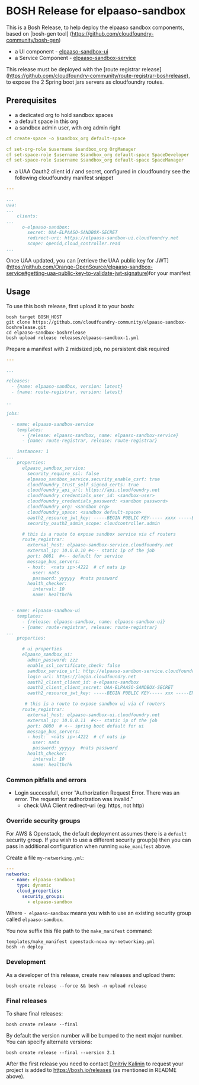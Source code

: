 # BOSH Release for elpaaso-sandbox

This is a Bosh Release, to help deploy the elpaaso sandbox components, based on [bosh-gen tool] (https://github.com/cloudfoundry-community/bosh-gen)
* a UI component - [elpaaso-sandbox-ui](https://github.com/Orange-OpenSource/elpaaso-sandbox-ui)
* a Service Component - [elpaaso-sandbox-service](https://github.com/Orange-OpenSource/elpaaso-sandbox-service)

This release must be deployed with the [route registrar release] (https://github.com/cloudfoundry-community/route-registrar-boshrelease), to expose the 2 Spring boot jars servers as cloudfoundry routes.
 


## Prerequisites

* a dedicated org to hold sandbox spaces
* a default space in this org
* a sandbox admin user, with org admin right

``` yaml
cf create-space -o $sandbox_org default-space

cf set-org-role $username $sandbox_org OrgManager
cf set-space-role $username $sandbox_org default-space SpaceDeveloper
cf set-space-role $username $sandbox_org default-space SpaceManager
```




* a UAA Oauth2 client id / and secret, configured in cloudfoundry
see the following cloudfoundry manifest snippet

``` yaml
---

...
uaa:
...
    clients:
...
      o-elpaaso-sandbox:
        secret: UAA-ELPAASO-SANDBOX-SECRET
        redirect-uri: https://elpaaso-sandbox-ui.cloudfoundry.net
        scope: openid,cloud_controller.read
...
```

Once UAA updated, you can [retrieve the UAA public key for JWT] (https://github.com/Orange-OpenSource/elpaaso-sandbox-service#getting-uaa-public-key-to-validate-jwt-signature)for your manifest

## Usage

To use this bosh release, first upload it to your bosh:

```
bosh target BOSH_HOST
git clone https://github.com/cloudfoundry-community/elpaaso-sandbox-boshrelease.git
cd elpaaso-sandbox-boshrelease
bosh upload release releases/elpaaso-sandbox-1.yml
```

Prepare a manifest with 2 midsized job, no persistent disk required

``` yaml
---

...

releases:
  - {name: elpaaso-sandbox, version: latest}
  - {name: route-registrar, version: latest}

..

jobs:

  - name: elpaaso-sandbox-service
    templates:
      - {release: elpaaso-sandbox, name: elpaaso-sandbox-service}
      - {name: route-registrar, release: route-registrar}

    instances: 1
...
    properties:
      elpaaso_sandbox_service:
        security_require_ssl: false
        elpaaso_sandbox_service.security_enable_csrf: true
        cloudfoundry_trust_self_signed_certs: true
        cloudfoundry_api_url: https://api.cloudfoundry.net
        cloudfoundry_credentials_user_id: <sandbox-user>
        cloudfoundry_credentials_password: <sandbox password>
        cloudfoundry_org: <sandbox org>
        cloudfoundry_space: <sandbox default-space>
        oauth2_resource_jwt_key: -----BEGIN PUBLIC KEY----- xxxx -----END PUBLIC KEY-----  #<-- must match UAA Oauth2 client
        security_oauth2_admin_scope: cloudcontroller.admin

      # this is a route to expose sandbox service via cf routers
      route_registrar:
        external_host: elpaaso-sandbox-service.cloudfoundry.net
        external_ip: 10.0.0.10 #<-- static ip of the job
        port: 8081  #<-- default for service
        message_bus_servers:
        - host:  <nats ip>:4222  # cf nats ip
          user: nats
          password: yyyyyy  #nats password
        health_checker:
          interval: 10
          name: healthchk


  - name: elpaaso-sandbox-ui
    templates:
      - {release: elpaaso-sandbox, name: elpaaso-sandbox-ui}
      - {name: route-registrar, release: route-registrar}
...
    properties:

      # ui properties
      elpaaso_sandbox_ui:
        admin_password: zzz
        enable_ssl_certificate_check: false
        sandbox_service_url: http://elpaaso-sandbox-service.cloudfoundry.net
        login_url: https://login.cloudfoundry.net
        oauth2_client_client_id: o-elpaaso-sandbox                                      #<-- must match UAA Oauth2 client 
        oauth2_client_client_secret: UAA-ELPAASO-SANDBOX-SECRET                         #<-- must match UAA Oauth2 client
        oauth2_resource_jwt_key: -----BEGIN PUBLIC KEY----- xxx -----END PUBLIC KEY---- #<-- must match UAA Oauth2 client

       # this is a route to expose sandbox ui via cf routers
      route_registrar:
        external_host: elpaaso-sandbox-ui.cloudfoundry.net
        external_ip: 10.0.0.11  #<-- static ip of the job
        port: 8080  # <-- spring boot default for ui
        message_bus_servers:
        - host:  <nats ip>:4222  # cf nats ip
          user: nats
          password: yyyyyy  #nats password
        health_checker:
          interval: 10
          name: healthchk

```

### Common pitfalls and errors

* Login successfull, error "Authorization Request Error. There was an error. The request for authorization was invalid."
	* check UAA Client redirect-uri (eg: https, not http)


### Override security groups

For AWS & Openstack, the default deployment assumes there is a `default` security group. If you wish to use a different security group(s) then you can pass in additional configuration when running `make_manifest` above.

Create a file `my-networking.yml`:

``` yaml
---
networks:
  - name: elpaaso-sandbox1
    type: dynamic
    cloud_properties:
      security_groups:
        - elpaaso-sandbox
```

Where `- elpaaso-sandbox` means you wish to use an existing security group called `elpaaso-sandbox`.

You now suffix this file path to the `make_manifest` command:

```
templates/make_manifest openstack-nova my-networking.yml
bosh -n deploy
```

### Development

As a developer of this release, create new releases and upload them:

```
bosh create release --force && bosh -n upload release
```

### Final releases

To share final releases:

```
bosh create release --final
```

By default the version number will be bumped to the next major number. You can specify alternate versions:


```
bosh create release --final --version 2.1
```

After the first release you need to contact [Dmitriy Kalinin](mailto://dkalinin@pivotal.io) to request your project is added to https://bosh.io/releases (as mentioned in README above).

